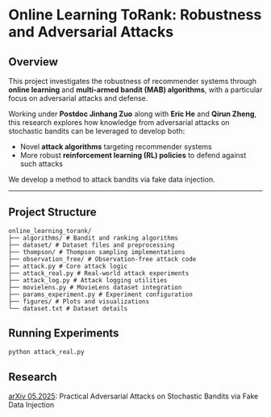 # Online Learning ToRank: Robustness and Adversarial Attacks

## Overview

This project investigates the robustness of recommender systems through **online learning** and **multi-armed bandit (MAB) algorithms**, with a particular focus on adversarial attacks and defense.

Working under **Postdoc Jinhang Zuo** along with **Eric He** and **Qirun Zheng**, this research explores how knowledge from adversarial attacks on stochastic bandits can be leveraged to develop both:

- Novel **attack algorithms** targeting recommender systems
- More robust **reinforcement learning (RL) policies** to defend against such attacks

We develop a method to attack bandits via fake data injection.

---

## Project Structure
```
online_learning_torank/
├── algorithms/ # Bandit and ranking algorithms
├── dataset/ # Dataset files and preprocessing
├── thompson/ # Thompson sampling implementations
├── observation_free/ # Observation-free attack code
├── attack.py # Core attack logic
├── attack_real.py # Real-world attack experiments
├── attack_log.py # Attack logging utilities
├── movielens.py # MovieLens dataset integration
├── params_experiment.py # Experiment configuration
├── figures/ # Plots and visualizations
└── dataset.txt # Dataset details
```

## Running Experiments
```bash
python attack_real.py
```

## Research

[arXiv 05.2025](https://arxiv.org/abs/2505.21938): Practical Adversarial Attacks on Stochastic Bandits via Fake Data Injection
